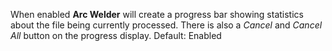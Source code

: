 When enabled **Arc Welder** will create a progress bar showing statistics about the file being currently processed.
There is also a *Cancel* and *Cancel All* button on the progress display. Default: Enabled